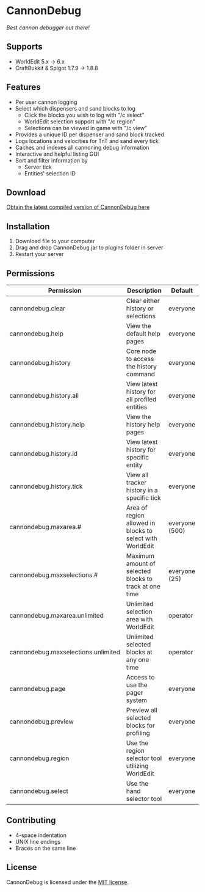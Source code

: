 # CannonDebug

*Best cannon debugger out there!*

## Supports

* WorldEdit 5.x -> 6.x
* CraftBukkit & Spigot 1.7.9 -> 1.8.8

## Features

* Per user cannon logging
* Select which dispensers and sand blocks to log
  * Click the blocks you wish to log with "/c select"
  * WorldEdit selection support with "/c region"
  * Selections can be viewed in game with "/c view"
* Provides a unique ID per dispenser and sand block tracked
* Logs locations and velocities for TnT and sand every tick
* Caches and indexes all cannoning debug information
* Interactive and helpful listing GUI
* Sort and filter information by
  * Server tick
  * Entities' selection ID

## Download

[Obtain the latest compiled version of CannonDebug here](https://github.com/OriginFactions/CannonDebug/raw/master/target/CannonDebug.jar)

## Installation

1. Download file to your computer
2. Drag and drop CannonDebug.jar to plugins folder in server
3. Restart your server

## Permissions

| **Permission**                      | **Description**                                           | **Default**    |
| ----------------------------------- | --------------------------------------------------------- | -------------- |
| cannondebug.clear                   | Clear either history or selections                        | everyone       |
| cannondebug.help                    | View the default help pages                               | everyone       |
| cannondebug.history                 | Core node to access the history command                   | everyone       |
| cannondebug.history.all             | View latest history for all profiled entities             | everyone       |
| cannondebug.history.help            | View the history help pages                               | everyone       |
| cannondebug.history.id              | View latest history for specific entity                   | everyone       |
| cannondebug.history.tick            | View all tracker history in a specific tick               | everyone       |
| cannondebug.maxarea.#               | Area of region allowed in blocks to select with WorldEdit | everyone (500) |
| cannondebug.maxselections.#         | Maximum amount of selected blocks to track at one time    | everyone (25)  |
| cannondebug.maxarea.unlimited       | Unlimited selection area with WorldEdit                   | operator       |
| cannondebug.maxselections.unlimited | Unlimited selected blocks at any one time                 | operator       |
| cannondebug.page                    | Access to use the pager system                            | everyone       |
| cannondebug.preview                 | Preview all selected blocks for profiling                 | everyone       |
| cannondebug.region                  | Use the region selector tool utilizing WorldEdit          | everyone       |
| cannondebug.select                  | Use the hand selector tool                                | everyone       |

## Contributing

* 4-space indentation
* UNIX line endings
* Braces on the same line

## License

CannonDebug is licensed under the [MIT license](https://tldrlegal.com/license/mit-license).
